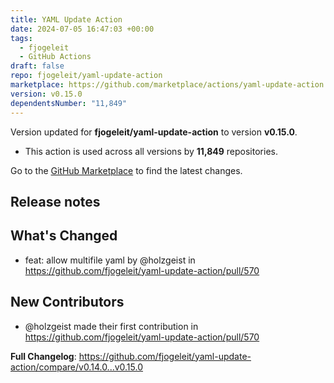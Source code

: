```yaml
---
title: YAML Update Action
date: 2024-07-05 16:47:03 +00:00
tags:
  - fjogeleit
  - GitHub Actions
draft: false
repo: fjogeleit/yaml-update-action
marketplace: https://github.com/marketplace/actions/yaml-update-action
version: v0.15.0
dependentsNumber: "11,849"
---
```



Version updated for **fjogeleit/yaml-update-action** to version **v0.15.0**.
- This action is used across all versions by **11,849** repositories.

Go to the [GitHub Marketplace](https://github.com/marketplace/actions/yaml-update-action) to find the latest changes.

## Release notes

## What's Changed
* feat: allow multifile yaml by @holzgeist in https://github.com/fjogeleit/yaml-update-action/pull/570

## New Contributors
* @holzgeist made their first contribution in https://github.com/fjogeleit/yaml-update-action/pull/570

**Full Changelog**: https://github.com/fjogeleit/yaml-update-action/compare/v0.14.0...v0.15.0
